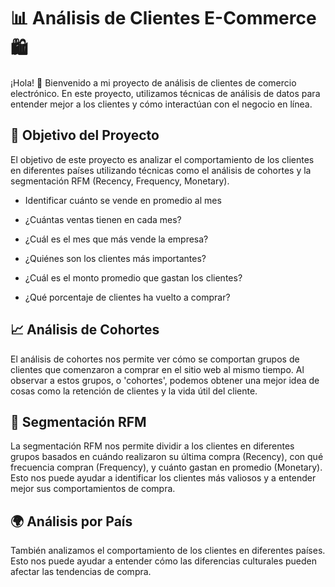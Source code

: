 # 📊 Análisis de Clientes E-Commerce 🛍️

¡Hola! 👋 Bienvenido a mi proyecto de análisis de clientes de comercio electrónico. En este proyecto, utilizamos técnicas de análisis de datos para entender mejor a los clientes y cómo interactúan con el negocio en línea.

## 🎯 Objetivo del Proyecto

El objetivo de este proyecto es analizar el comportamiento de los clientes en diferentes países utilizando técnicas como el análisis de cohortes y la segmentación RFM (Recency, Frequency, Monetary).

- Identificar cuánto se vende en promedio al mes

- ¿Cuántas ventas tienen en cada mes?

- ¿Cuál es el mes que más vende la empresa?

- ¿Quiénes son los clientes más importantes?

- ¿Cuál es el monto promedio que gastan los clientes?

- ¿Qué porcentaje de clientes ha vuelto a comprar?

## 📈 Análisis de Cohortes

El análisis de cohortes nos permite ver cómo se comportan grupos de clientes que comenzaron a comprar en el sitio web al mismo tiempo. Al observar a estos grupos, o 'cohortes', podemos obtener una mejor idea de cosas como la retención de clientes y la vida útil del cliente.

## 🧮 Segmentación RFM

La segmentación RFM nos permite dividir a los clientes en diferentes grupos basados en cuándo realizaron su última compra (Recency), con qué frecuencia compran (Frequency), y cuánto gastan en promedio (Monetary). Esto nos puede ayudar a identificar los clientes más valiosos y a entender mejor sus comportamientos de compra.

## 🌍 Análisis por País

También analizamos el comportamiento de los clientes en diferentes países. Esto nos puede ayudar a entender cómo las diferencias culturales pueden afectar las tendencias de compra.
